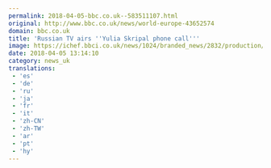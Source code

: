 ```yaml
---
permalink: 2018-04-05-bbc.co.uk--583511107.html
original: http://www.bbc.co.uk/news/world-europe-43652574
domain: bbc.co.uk
title: 'Russian TV airs ''Yulia Skripal phone call'''
image: https://ichef.bbci.co.uk/news/1024/branded_news/2832/production/_100709201_bea6cc87-8abd-407a-9f12-9ee73528a63b.jpg
date: 2018-04-05 13:14:10
category: news_uk
translations: 
 - 'es'
 - 'de'
 - 'ru'
 - 'ja'
 - 'fr'
 - 'it'
 - 'zh-CN'
 - 'zh-TW'
 - 'ar'
 - 'pt'
 - 'hy'
---
```


